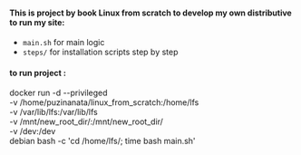 #### This is project by book Linux from scratch to develop my own distributive to run my site:


- `main.sh` for main logic
- `steps/` for installation scripts step by step

#### to run project : 
docker run -d --privileged                              \
     -v /home/puzinanata/linux_from_scratch:/home/lfs   \
     -v /var/lib/lfs:/var/lib/lfs                       \
     -v /mnt/new_root_dir/:/mnt/new_root_dir/           \
     -v /dev:/dev                                       \
      debian bash -c 'cd /home/lfs/; time bash main.sh'

